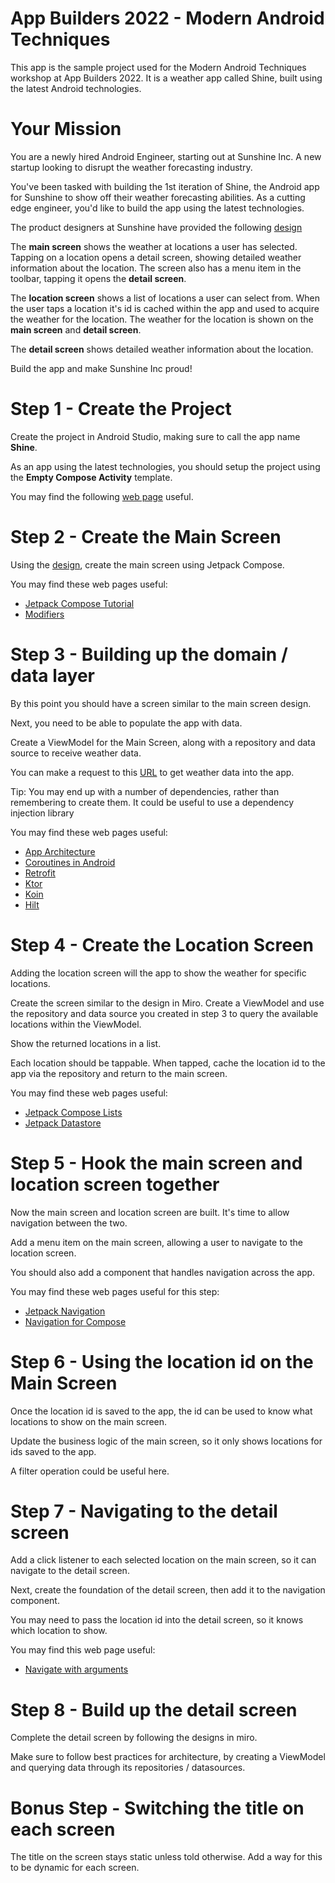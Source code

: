# App Builders 2022 - Modern Android Techniques

This app is the sample project used for the Modern Android Techniques workshop 
at App Builders 2022. It is a weather app called Shine, built using the latest Android
technologies.

# Your Mission

You are a newly hired Android Engineer, starting out at Sunshine Inc. A new startup
looking to disrupt the weather forecasting industry.

You've been tasked with building the 1st iteration of Shine, the Android app for Sunshine to show off their weather forecasting abilities. 
As a cutting edge engineer, you'd like to build the app using the latest technologies.

The product designers at Sunshine have provided the following [design](https://miro.com/app/board/uXjVO8Ww9Es=/?share_link_id=773086494141)

The **main screen** shows the weather at locations a user has selected. Tapping on a location opens a detail screen, showing detailed weather information about the location.
The screen also has a menu item in the toolbar, tapping it opens the **detail screen**.  

The **location screen** shows a list of locations a user can select from. When the user taps a location it's id is cached within the app and used to acquire the weather for the location.
The weather for the location is shown on the **main screen** and **detail screen**.

The **detail screen** shows detailed weather information about the location.

Build the app and make Sunshine Inc proud!

# Step 1 - Create the Project

Create the project in Android Studio, making sure to call the app name **Shine**.

As an app using the latest technologies, you should setup the project using the **Empty Compose Activity** template.

You may find the following [web page](https://developer.android.com/jetpack/compose/setup) useful.

# Step 2 - Create the Main Screen

Using the [design](https://miro.com/app/board/uXjVO8Ww9Es=/?share_link_id=773086494141), create the main screen using Jetpack Compose.

You may find these web pages useful:

- [Jetpack Compose Tutorial](https://developer.android.com/jetpack/compose/tutorial)
- [Modifiers](https://developer.android.com/jetpack/compose/modifiers)

# Step 3 - Building up the domain / data layer

By this point you should have a screen similar to the main screen design.

Next, you need to be able to populate the app with data.

Create a ViewModel for the Main Screen, along with a repository and data source to receive weather data.

You can make a request to this [URL](http://darrylbayliss.net/sunshine/weather.json) to get weather data into the app.

Tip: You may end up with a number of dependencies, rather than remembering to create them. It could be useful to use a dependency injection library


You may find these web pages useful:

- [App Architecture](https://developer.android.com/topic/architecture)
- [Coroutines in Android](https://developer.android.com/kotlin/coroutines)
- [Retrofit](https://square.github.io/retrofit/)
- [Ktor](https://ktor.io/)
- [Koin](https://insert-koin.io/)
- [Hilt](https://developer.android.com/training/dependency-injection/hilt-android)

# Step 4 - Create the Location Screen

Adding the location screen will the app to show the weather for specific locations.

Create the screen similar to the design in Miro. Create a ViewModel and use the repository and data source you created in step 3 to query the available locations within the ViewModel. 

Show the returned locations in a list.

Each location should be tappable. When tapped, cache the location id to the app via the repository and return to the main screen.

You may find these web pages useful:

- [Jetpack Compose Lists](https://developer.android.com/jetpack/compose/lists)
- [Jetpack Datastore](https://developer.android.com/topic/libraries/architecture/datastore)

# Step 5 - Hook the main screen and location screen together

Now the main screen and location screen are built. It's time to allow navigation between the two.

Add a menu item on the main screen, allowing a user to navigate to the location screen. 

You should also add a component that handles navigation across the app.

You may find these web pages useful for this step:

- [Jetpack Navigation](https://developer.android.com/guide/navigation)
- [Navigation for Compose](https://developer.android.com/jetpack/compose/navigation)

# Step 6 - Using the location id on the Main Screen

Once the location id is saved to the app, the id can be used to know what locations to show on the main screen.

Update the business logic of the main screen, so it only shows locations for ids saved to the app.

A filter operation could be useful here.

# Step 7 - Navigating to the detail screen

Add a click listener to each selected location on the main screen, so it can navigate to the detail screen.

Next, create the foundation of the detail screen, then add it to the navigation component.

You may need to pass the location id into the detail screen, so it knows which location to show.

You may find this web page useful:

- [Navigate with arguments](https://developer.android.com/jetpack/compose/navigation#nav-with-args)

# Step 8 - Build up the detail screen

Complete the detail screen by following the designs in miro.

Make sure to follow best practices for architecture, by creating a ViewModel and querying data through its repositories / datasources.

# Bonus Step - Switching the title on each screen

The title on the screen stays static unless told otherwise. Add a way for this to be dynamic for each screen.
